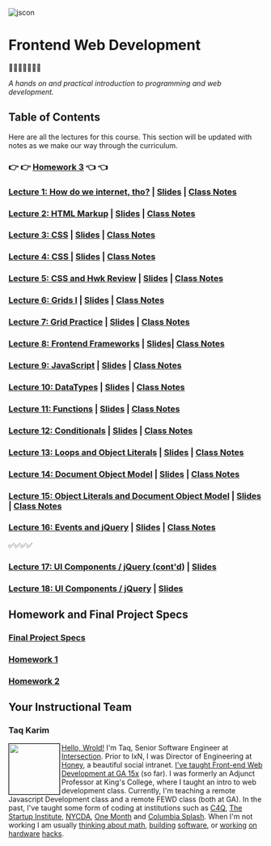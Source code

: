 ![jscon](https://raw.githubusercontent.com/mottaquikarim/FEWDRemote/master/assets/fewdr.png)


# Frontend Web Development 
🎉🎈🎂🍾🎊🍻💃

*A hands on and practical introduction
 to programming and web development.*

## Table of Contents
Here are all the lectures for this course. This section will be updated with notes as we make our way through the curriculum.

### 👉 👉 [Homework 3](https://github.com/mottaquikarim/FEWDRemote/tree/master/Homework_3) 👈 👈

### [Lecture 1: How do we internet, tho?](Lecture_1) | [Slides](https://mottaquikarim.github.io/FEWDRemote/stage/index.html?lecture=1#/) | [Class Notes](https://github.com/mottaquikarim/FEWDRemote/tree/master/Lecture_1/class_notes)
        	
### [Lecture 2: HTML Markup](Lecture_2) | [Slides](https://mottaquikarim.github.io/FEWDRemote/stage/index.html?lecture=2#/) | [Class Notes](https://github.com/mottaquikarim/FEWDRemote/tree/master/Lecture_2/class_notes)
        	
### [Lecture 3: CSS](Lecture_3) | [Slides](https://mottaquikarim.github.io/FEWDRemote/stage/index.html?lecture=3#/) | [Class Notes](https://github.com/mottaquikarim/FEWDRemote/tree/master/Lecture_3/class_notes)
        	
### [Lecture 4: CSS ](Lecture_4) | [Slides](https://mottaquikarim.github.io/FEWDRemote/stage/index.html?lecture=4#/) | [Class Notes](https://github.com/mottaquikarim/FEWDRemote/tree/master/Lecture_4/class_notes)
        	
### [Lecture 5: CSS and Hwk Review](Lecture_5) | [Slides](https://mottaquikarim.github.io/FEWDRemote/stage/index.html?lecture=5#/) | [Class Notes](https://github.com/mottaquikarim/FEWDRemote/tree/master/Lecture_5/class_notes)
        	
### [Lecture 6: Grids I](Lecture_6) | [Slides](https://mottaquikarim.github.io/FEWDRemote/stage/index.html?lecture=6#/) | [Class Notes](https://github.com/mottaquikarim/FEWDRemote/tree/master/Lecture_6/class_notes)

### [Lecture 7: Grid Practice](Lecture_7) | [Slides](https://mottaquikarim.github.io/FEWDRemote/stage/index.html?lecture=7#/) | [Class Notes](https://github.com/mottaquikarim/FEWDRemote/tree/master/Lecture_7/class_notes)

### [Lecture 8: Frontend Frameworks](Lecture_8) | [Slides](https://mottaquikarim.github.io/FEWDRemote/stage/index.html?lecture=8#/)| [Class Notes](https://github.com/mottaquikarim/FEWDRemote/tree/master/Lecture_8/class_notes)
        	
### [Lecture 9: JavaScript](Lecture_9) | [Slides](https://mottaquikarim.github.io/FEWDRemote/stage/index.html?lecture=9#/) | [Class Notes](https://github.com/mottaquikarim/FEWDRemote/tree/master/Lecture_9/class_notes)
        	
### [Lecture 10: DataTypes](Lecture_10) | [Slides](https://mottaquikarim.github.io/FEWDRemote/stage/index.html?lecture=10#/) | [Class Notes](https://github.com/mottaquikarim/FEWDRemote/tree/master/Lecture_10/class_notes)
        	
### [Lecture 11: Functions](Lecture_11) | [Slides](https://mottaquikarim.github.io/FEWDRemote/stage/index.html?lecture=11#/) | [Class Notes](https://github.com/mottaquikarim/FEWDRemote/tree/master/Lecture_11/class_notes)
        	
### [Lecture 12: Conditionals](Lecture_12) | [Slides](https://mottaquikarim.github.io/FEWDRemote/stage/index.html?lecture=12#/) | [Class Notes](https://github.com/mottaquikarim/FEWDRemote/tree/master/Lecture_12/class_notes)
        	
### [Lecture 13: Loops and Object Literals](Lecture_13) | [Slides](https://mottaquikarim.github.io/FEWDRemote/stage/index.html?lecture=13#/) | [Class Notes](https://github.com/mottaquikarim/FEWDRemote/tree/master/Lecture_13/class_notes)
        	
### [Lecture 14: Document Object Model](Lecture_14) | [Slides](https://mottaquikarim.github.io/FEWDRemote/stage/index.html?lecture=14#/) | [Class Notes](https://github.com/mottaquikarim/FEWDRemote/tree/master/Lecture_14/class_notes)
        	
### [Lecture 15: Object Literals and Document Object Model](Lecture_15) | [Slides](https://mottaquikarim.github.io/FEWDRemote/stage/index.html?lecture=15#/) | [Class Notes](https://github.com/mottaquikarim/FEWDRemote/tree/master/Lecture_15/class_notes)
        	
### [Lecture 16: Events and jQuery](Lecture_16) | [Slides](https://mottaquikarim.github.io/FEWDRemote/stage/index.html?lecture=16#/) | [Class Notes](https://github.com/mottaquikarim/FEWDRemote/tree/master/Lecture_16/class_notes)

✅✅✅✅
        	
### [Lecture 17: UI Components / jQuery (cont'd)](Lecture_17) | [Slides](https://mottaquikarim.github.io/FEWDRemote/stage/index.html?lecture=17#/)
        	
### [Lecture 18: UI Components / jQuery](Lecture_18) | [Slides](https://mottaquikarim.github.io/FEWDRemote/stage/index.html?lecture=18#/)

## Homework and Final Project Specs

### [Final Project Specs](https://github.com/mottaquikarim/FEWDRemote/tree/master/Final_Project)
### [Homework 1](https://github.com/mottaquikarim/FEWDRemote/tree/master/Homework_1)
### [Homework 2](https://github.com/mottaquikarim/FEWDRemote/tree/master/Homework_2)
        	
## Your Instructional Team

### Taq Karim
<img src="https://github.com/mottaquikarim/FEWDRemote/blob/master/assets/Image-1-1.jpg?raw=true" style="width: 100px; height: auto; border: 1px solid black" width="100" align="left"> 

[Hello, Wrold!](https://medium.com/@the_taqquikarim/console-log-hello-wrold-3e3abeb44396) I'm Taq, Senior Software Engineer at [Intersection](https://twitter.com/intersection_co). Prior to IxN, I was Director of Engineering at [Honey](https://honey.is/), a beautiful social intranet. [I've taught Front-end Web Development at GA 15x](https://medium.com/@the_taqquikarim/10-lessons-learned-from-100-weeks-of-teaching-fewd-12c43db14f6b) (so far). I was formerly an Adjunct Professor at King's College, where I taught an intro to web development class.  Currently, I'm teaching a remote Javascript Development class and a remote FEWD class (both at GA). In the past, I've taught some form of coding at institutions such as [C4Q](https://www.c4q.nyc/), [The Startup Institute](https://www.startupinstitute.com/), [NYCDA](https://nycda.com/), [One Month](https://onemonth.com/) and [Columbia Splash](https://columbia.learningu.org/). When I'm not working I am usually [thinking about math](https://medium.com/math-musings/why-does-25-25-2-2-1-100-25-an-explanation-6c7e7b283d41), [building](https://medium.com/@the_taqquikarim/a-technique-for-saving-content-from-a-data-text-html-uri-10f045a8876d) [software](https://medium.com/@the_taqquikarim/introducing-bonfire-2c0e437895e2), or [working](https://photos.app.goo.gl/w1crzgI7DqCgGR373) [on](https://photos.app.goo.gl/EaFkp5SmyO0opkg32) [hardware](https://photos.app.goo.gl/tvxPl2zbIMl7FEnK2) [hacks](https://www.instagram.com/p/8rARZNND_t/?taken-by=taqqui.karim).
